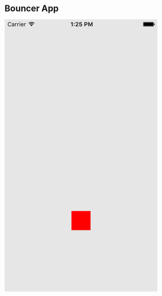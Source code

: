 # Bouncer App

![Portrait Screenshot](https://github.com/ajrosario08/Bouncer/blob/master/portrait.png)
